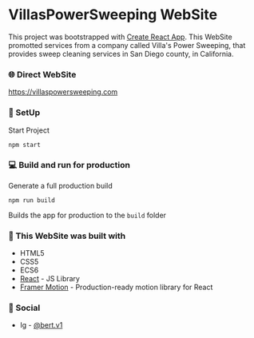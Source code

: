 # VillasPowerSweeping WebSite

This project was bootstrapped with [Create React App](https://github.com/facebook/create-react-app).
This WebSite promotted services from a company called Villa's Power Sweeping, that provides sweep cleaning services in San Diego county, in California.

### :globe_with_meridians: Direct WebSite

https://villaspowersweeping.com

### :space_invader: SetUp

Start Project

`npm start`

### :computer: Build and run for production

Generate a full production build

`npm run build`

Builds the app for production to the `build` folder

### :wrench: This WebSite was built with

- HTML5
- CSS5
- ECS6
- [React](https://react.dev/) - JS Library
- [Framer Motion](https://www.framer.com/motion/?utm_source=google&utm_medium=adwords&utm_campaign=TW-WW-All-GS-UA-Traffic-20190326-Brand.Bmm_) - Production-ready motion library for React

### :wave: Social

- Ig - [@bert.v1](https://www.instagram.com/bert.v1/)
